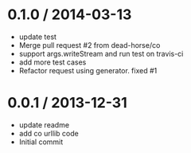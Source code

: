 
0.1.0 / 2014-03-13
==================

  * update test
  * Merge pull request #2 from dead-horse/co
  * support args.writeStream and run test on travis-ci
  * add more test cases
  * Refactor request using generator. fixed #1

0.0.1 / 2013-12-31
==================

  * update readme
  * add co urllib code
  * Initial commit
